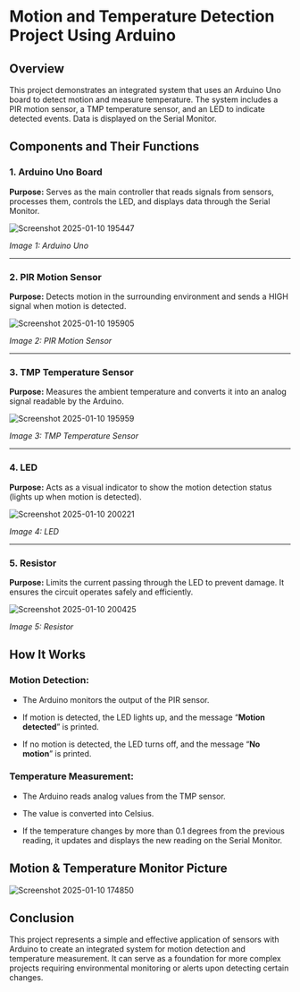 # Motion and Temperature Detection Project Using Arduino
## Overview
This project demonstrates an integrated system that uses an Arduino Uno board to detect motion and measure temperature. The system includes a PIR motion sensor, a TMP temperature sensor, and an LED to indicate detected events. Data is displayed on the Serial Monitor.

## Components and Their Functions
### 1. Arduino Uno Board
**Purpose:** Serves as the main controller that reads signals from sensors, processes them, controls the LED, and displays data through the Serial Monitor.

![Screenshot 2025-01-10 195447](https://github.com/user-attachments/assets/730b7935-3bfa-46b8-92a5-29bc4ddeec9f)

*Image 1: Arduino Uno*
___
### 2. PIR Motion Sensor

**Purpose:** Detects motion in the surrounding environment and sends a HIGH signal when motion is detected.

![Screenshot 2025-01-10 195905](https://github.com/user-attachments/assets/b7e08f51-e219-4d81-8a2c-740b3a68f89c)

*Image 2: PIR Motion Sensor*
___
### 3. TMP Temperature Sensor

**Purpose:** Measures the ambient temperature and converts it into an analog signal readable by the Arduino.

![Screenshot 2025-01-10 195959](https://github.com/user-attachments/assets/b64e5b7f-7c1f-4667-b23f-62d07ef87c45)

*Image 3: TMP Temperature Sensor*
___
### 4. LED

**Purpose:** Acts as a visual indicator to show the motion detection status (lights up when motion is detected).

![Screenshot 2025-01-10 200221](https://github.com/user-attachments/assets/4d43b72e-dcc6-407b-806f-fb80b7c18509)

*Image 4: LED*
___
### 5. Resistor

**Purpose:** Limits the current passing through the LED to prevent damage. It ensures the circuit operates safely and efficiently.

![Screenshot 2025-01-10 200425](https://github.com/user-attachments/assets/b8027af3-a0f2-4a52-a879-fb06b76993cf)

*Image 5: Resistor*

## How It Works

### Motion Detection:

- The Arduino monitors the output of the PIR sensor.

- If motion is detected, the LED lights up, and the message “**Motion detected**” is printed.

- If no motion is detected, the LED turns off, and the message “**No motion**” is printed.

### Temperature Measurement:

- The Arduino reads analog values from the TMP sensor.

- The value is converted into Celsius.

- If the temperature changes by more than 0.1 degrees from the previous reading, it updates and displays the new reading on the Serial Monitor.
  
## Motion & Temperature Monitor Picture

![Screenshot 2025-01-10 174850](https://github.com/user-attachments/assets/4f1e7286-870a-45e1-9886-53de6ab75ab8)

## Conclusion

This project represents a simple and effective application of sensors with Arduino to create an integrated system for motion detection and temperature measurement. It can serve as a foundation for more complex projects requiring environmental monitoring or alerts upon detecting certain changes.


